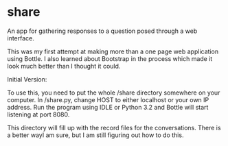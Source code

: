 share
=====

An app for gathering responses to a question posed through a web interface. 

This was my first attempt at making more than a one page web application using Bottle.
I also learned about Bootstrap in the process which made it look much better than I thought it could.


Initial Version:

To use this, you need to put the whole /share directory somewhere on your computer. In /share.py, change HOST to either localhost or your own IP address. Run the program using IDLE or Python 3.2 and Bottle will start listening at port 8080.

This directory will fill up with the record files for the conversations. There is a better wayI am sure, but I am still figuring out how to do this.

